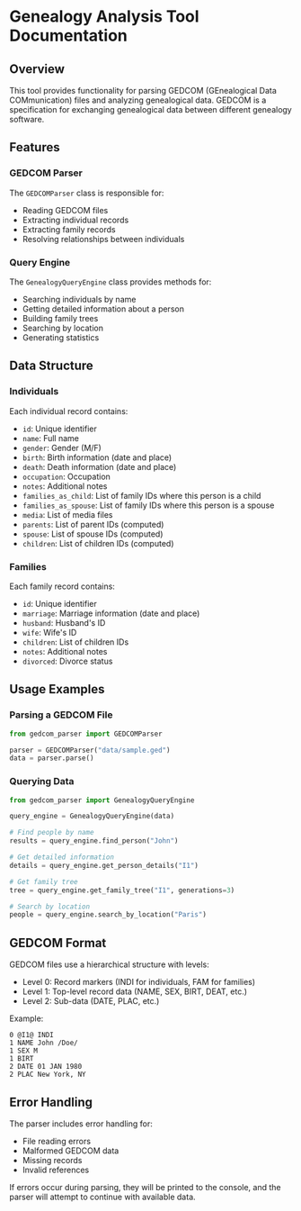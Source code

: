 # Genealogy Analysis Tool Documentation

## Overview

This tool provides functionality for parsing GEDCOM (GEnealogical Data COMmunication) files and analyzing genealogical data. GEDCOM is a specification for exchanging genealogical data between different genealogy software.

## Features

### GEDCOM Parser
The `GEDCOMParser` class is responsible for:
- Reading GEDCOM files
- Extracting individual records
- Extracting family records
- Resolving relationships between individuals

### Query Engine
The `GenealogyQueryEngine` class provides methods for:
- Searching individuals by name
- Getting detailed information about a person
- Building family trees
- Searching by location
- Generating statistics

## Data Structure

### Individuals
Each individual record contains:
- `id`: Unique identifier
- `name`: Full name
- `gender`: Gender (M/F)
- `birth`: Birth information (date and place)
- `death`: Death information (date and place)
- `occupation`: Occupation
- `notes`: Additional notes
- `families_as_child`: List of family IDs where this person is a child
- `families_as_spouse`: List of family IDs where this person is a spouse
- `media`: List of media files
- `parents`: List of parent IDs (computed)
- `spouse`: List of spouse IDs (computed)
- `children`: List of children IDs (computed)

### Families
Each family record contains:
- `id`: Unique identifier
- `marriage`: Marriage information (date and place)
- `husband`: Husband's ID
- `wife`: Wife's ID
- `children`: List of children IDs
- `notes`: Additional notes
- `divorced`: Divorce status

## Usage Examples

### Parsing a GEDCOM File
```python
from gedcom_parser import GEDCOMParser

parser = GEDCOMParser("data/sample.ged")
data = parser.parse()
```

### Querying Data
```python
from gedcom_parser import GenealogyQueryEngine

query_engine = GenealogyQueryEngine(data)

# Find people by name
results = query_engine.find_person("John")

# Get detailed information
details = query_engine.get_person_details("I1")

# Get family tree
tree = query_engine.get_family_tree("I1", generations=3)

# Search by location
people = query_engine.search_by_location("Paris")
```

## GEDCOM Format

GEDCOM files use a hierarchical structure with levels:
- Level 0: Record markers (INDI for individuals, FAM for families)
- Level 1: Top-level record data (NAME, SEX, BIRT, DEAT, etc.)
- Level 2: Sub-data (DATE, PLAC, etc.)

Example:
```
0 @I1@ INDI
1 NAME John /Doe/
1 SEX M
1 BIRT
2 DATE 01 JAN 1980
2 PLAC New York, NY
```

## Error Handling

The parser includes error handling for:
- File reading errors
- Malformed GEDCOM data
- Missing records
- Invalid references

If errors occur during parsing, they will be printed to the console, and the parser will attempt to continue with available data.